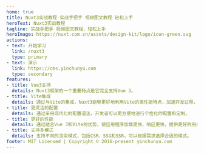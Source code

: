 ```yaml
---
home: true
title: Nuxt3实战教程-实战手把手 视频图文教程 轻松上手
heroText: Nuxt3实战教程
tagline: 实战手把手 视频图文教程，轻松上手
heroImage: https://nuxt.com.cn/assets/design-kit/logo/icon-green.svg
actions:
- text: 开始学习
  link: /nuxt3
  type: primary
- text: 演示
  link: https://cms.yinchunyu.com
  type: secondary
features:
- title: Vue3支持
  details: Nuxt3框架的一个重要特点是它完全支持Vue 3。
- title: Vite集成
  details: 通过与Vite的集成，Nuxt3能够更好地利用Vite的高性能特点，加速开发过程，并提供更好的开发体验。
- title: 更灵活的配置
  details: 通过采用现代化的配置语法，开发者可以更方便地进行个性化的配置和定制。
- title: 更好的性能
  details: 通过结合Vue 3和Vite的优势，使应用程序加载更快、响应更快，提供更好的用户体验。
- title: 支持多模式
  details: 支持不同的渲染模式，包括CSR、SSG和SSR，可以根据需求选择合适的模式。
footer: MIT Licensed | Copyright © 2016-present yinchunyu.com
---
```


